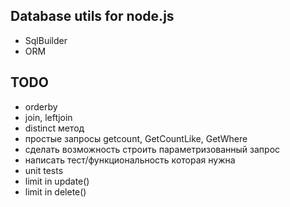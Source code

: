 Database utils for node.js
--------------------------

- SqlBuilder
- ORM

TODO
----
- orderby
- join, leftjoin
- distinct метод
- простые запросы getcount, GetCountLike, GetWhere
- сделать возможность строить параметризованный запрос
- написать тест/функциональность которая нужна
- unit tests
- limit in update()
- limit in delete()